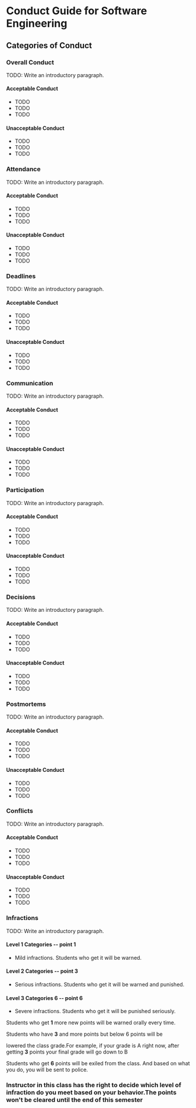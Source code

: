 # Conduct Guide for Software Engineering

## Categories of Conduct

### Overall Conduct

TODO: Write an introductory paragraph.

#### Acceptable Conduct

- TODO
- TODO
- TODO

#### Unacceptable Conduct

- TODO
- TODO
- TODO

### Attendance

TODO: Write an introductory paragraph.

#### Acceptable Conduct

- TODO
- TODO
- TODO

#### Unacceptable Conduct

- TODO
- TODO
- TODO

### Deadlines

TODO: Write an introductory paragraph.

#### Acceptable Conduct

- TODO
- TODO
- TODO

#### Unacceptable Conduct

- TODO
- TODO
- TODO

### Communication

TODO: Write an introductory paragraph.

#### Acceptable Conduct

- TODO
- TODO
- TODO

#### Unacceptable Conduct

- TODO
- TODO
- TODO

### Participation

TODO: Write an introductory paragraph.

#### Acceptable Conduct

- TODO
- TODO
- TODO

#### Unacceptable Conduct

- TODO
- TODO
- TODO

### Decisions

TODO: Write an introductory paragraph.

#### Acceptable Conduct

- TODO
- TODO
- TODO

#### Unacceptable Conduct

- TODO
- TODO
- TODO

### Postmortems

TODO: Write an introductory paragraph.

#### Acceptable Conduct

- TODO
- TODO
- TODO

#### Unacceptable Conduct

- TODO
- TODO
- TODO

### Conflicts

TODO: Write an introductory paragraph.

#### Acceptable Conduct

- TODO
- TODO
- TODO

#### Unacceptable Conduct

- TODO
- TODO
- TODO

### Infractions

TODO: Write an introductory paragraph.

#### Level 1 Categories -- point 1

- Mild infractions. Students who get it will be warned.

#### Level 2 Categories -- point 3

- Serious infractions. Students who get it will be warned and punished.

#### Level 3 Categories 6 -- point 6

- Severe infractions. Students who get it will be punished seriously.

Students who get **1** more new points will be warned orally every time.

Students who have **3** and more points but below 6 points will be  

lowered the class grade.For example, if your grade is A right now, after getting **3** points your final grade will
go down to B  

Students who get **6** points will be exiled from the class. And based on what you do, you will be sent to police.  

### Instructor in this class has the right to decide which level of infraction do you meet based on your behavior.The points won't be cleared until the end of this semester
